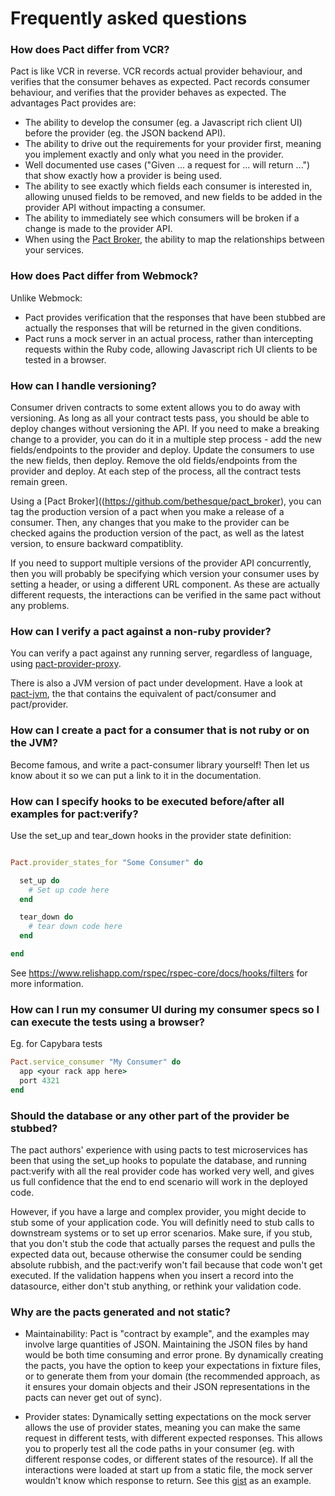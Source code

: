 # Frequently asked questions

### How does Pact differ from VCR?

Pact is like VCR in reverse. VCR records actual provider behaviour, and verifies that the consumer behaves as expected. Pact records consumer behaviour, and verifies that the provider behaves as expected. The advantages Pact provides are:

* The ability to develop the consumer (eg. a Javascript rich client UI) before the provider (eg. the JSON backend API).
* The ability to drive out the requirements for your provider first, meaning you implement exactly and only what you need in the provider.
* Well documented use cases ("Given ... a request for ... will return ...") that show exactly how a provider is being used.
* The ability to see exactly which fields each consumer is interested in, allowing unused fields to be removed, and new fields to be added in the provider API without impacting a consumer. 
* The ability to immediately see which consumers will be broken if a change is made to the provider API.
* When using the [Pact Broker](https://github.com/bethesque/pact_broker), the ability to map the relationships between your services.

### How does Pact differ from Webmock?

Unlike Webmock:

* Pact provides verification that the responses that have been stubbed are actually the responses that will be returned in the given conditions.
* Pact runs a mock server in an actual process, rather than intercepting requests within the Ruby code, allowing Javascript rich UI clients to be tested in a browser.

### How can I handle versioning?

Consumer driven contracts to some extent allows you to do away with versioning. As long as all your contract tests pass, you should be able to deploy changes without versioning the API. If you need to make a breaking change to a provider, you can do it in a multiple step process - add the new fields/endpoints to the provider and deploy. Update the consumers to use the new fields, then deploy. Remove the old fields/endpoints from the provider and deploy. At each step of the process, all the contract tests remain green.

Using a [Pact Broker]((https://github.com/bethesque/pact_broker), you can tag the production version of a pact when you make a release of a consumer. Then, any changes that you make to the provider can be checked agains the production version of the pact, as well as the latest version, to ensure backward compatiblity.

If you need to support multiple versions of the provider API concurrently, then you will probably be specifying which version your consumer uses by setting a header, or using a different URL component. As these are actually different requests, the interactions can be verified in the same pact without any problems.

### How can I verify a pact against a non-ruby provider?

You can verify a pact against any running server, regardless of language, using [pact-provider-proxy](https://github.com/bethesque/pact-provider-proxy).

There is also a JVM version of pact under development. Have a look at [pact-jvm](https://github.com/DiUS/pact-jvm), the that contains the equivalent of pact/consumer and pact/provider.

### How can I create a pact for a consumer that is not ruby or on the JVM?

Become famous, and write a pact-consumer library yourself! Then let us know about it so we can put a link to it in the documentation.

### How can I specify hooks to be executed before/after all examples for pact:verify?

Use the set_up and tear_down hooks in the provider state definition:

```ruby

Pact.provider_states_for "Some Consumer" do

  set_up do
    # Set up code here 
  end

  tear_down do
    # tear down code here
  end

end
```

See https://www.relishapp.com/rspec/rspec-core/docs/hooks/filters for more information.

### How can I run my consumer UI during my consumer specs so I can execute the tests using a browser?

Eg. for Capybara tests

```ruby
Pact.service_consumer "My Consumer" do
  app <your rack app here>
  port 4321
end
```

### Should the database or any other part of the provider be stubbed?

The pact authors' experience with using pacts to test microservices has been that using the set_up hooks to populate the database, and running pact:verify with all the real provider code has worked very well, and gives us full confidence that the end to end scenario will work in the deployed code.

However, if you have a large and complex provider, you might decide to stub some of your application code. You will definitly need to stub calls to downstream systems or to set up error scenarios. Make sure, if you stub, that you don't stub the code that actually parses the request and pulls the expected data out, because otherwise the consumer could be sending absolute rubbish, and the pact:verify won't fail because that code won't get executed. If the validation happens when you insert a record into the datasource, either don't stub anything, or rethink your validation code.

### Why are the pacts generated and not static?

* Maintainability: Pact is "contract by example", and the examples may involve large quantities of JSON. Maintaining the JSON files by hand would be both time consuming and error prone. By dynamically creating the pacts, you have the option to keep your expectations in fixture files, or to generate them from your domain (the recommended approach, as it ensures your domain objects and their JSON representations in the pacts can never get out of sync).

* Provider states: Dynamically setting expectations on the mock server allows the use of provider states, meaning you can make the same request in different tests, with different expected responses. This allows you to properly test all the code paths in your consumer (eg. with different response codes, or different states of the resource). If all the interactions were loaded at start up from a static file, the mock server wouldn't know which response to return. See this [gist](https://gist.github.com/bethesque/7fa8947c107f92ace9a4) as an example.
